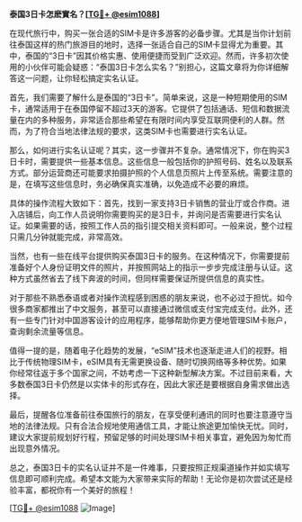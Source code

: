 **泰国3日卡怎麽實名？[[TG💪+ @esim1088](https://t.me/s/esim1088)]**

在现代旅行中，购买一张合适的SIM卡是许多游客的必备步骤。尤其是当你计划前往泰国这样的热门旅游目的地时，选择一张适合自己的SIM卡显得尤为重要。其中，泰国的“3日卡”因其价格实惠、使用便捷而受到广泛欢迎。然而，许多初次使用的小伙伴可能会疑惑：“泰国3日卡怎么实名？”别担心，这篇文章将为你详细解答这一问题，让你轻松搞定实名认证。

首先，我们需要了解什么是泰国的“3日卡”。简单来说，这是一种短期使用的SIM卡，通常适用于在泰国停留不超过3天的游客。它提供了包括通话、短信和数据流量在内的多种服务，非常适合那些希望在有限时间内享受互联网便利的人群。然而，为了符合当地法律法规的要求，这类SIM卡也需要进行实名认证。

那么，如何进行实名认证呢？其实，这一步骤并不复杂。通常情况下，你在购买3日卡时，需要提供一些基本信息。这些信息一般包括你的护照号码、姓名以及联系方式。部分运营商还可能要求拍摄护照的个人信息页照片上传至系统。需要注意的是，在填写这些信息时，务必确保真实准确，以免造成不必要的麻烦。

具体的操作流程大致如下：首先，找到一家支持3日卡销售的营业厅或合作商。进入店铺后，向工作人员说明你需要购买的是3日卡，并询问是否需要进行实名认证。如果需要的话，按照工作人员的指引提交相关资料即可。一般来说，整个过程只需几分钟就能完成，非常高效。

当然，也有一些在线平台提供购买泰国3日卡的服务。在这种情况下，你需要提前准备好个人身份证明文件的照片，并按照网站上的指示一步步完成注册与认证。这种方式虽然省去了线下奔波的时间，但同样需要保证所提供信息的真实性。

对于那些不熟悉泰语或者对操作流程感到困惑的朋友来说，也不必过于担忧。如今很多商家都推出了中文服务，甚至可以直接通过微信或支付宝完成支付。此外，还有一些专门针对中国游客设计的应用程序，能够帮助你更方便地管理SIM卡账户，查询剩余流量等信息。

值得一提的是，随着电子化趋势的发展，“eSIM”技术也逐渐走进人们的视野。相比于传统物理SIM卡，eSIM具有无需更换设备、随时切换网络等多种优势。如果你经常往返于多个国家之间，不妨考虑一下这种新型解决方案。不过目前来看，大多数泰国3日卡仍然是以实体卡的形式存在，因此大家还是要根据自身需求做出选择。

最后，提醒各位准备前往泰国旅行的朋友，在享受便利通讯的同时也要注意遵守当地的法律法规。只有合法合规地使用通信工具，才能让旅途更加愉快无忧。同时，建议大家提前规划好行程，预留足够的时间处理SIM卡相关事宜，避免因为匆忙而出现意外情况。

总之，泰国3日卡的实名认证并不是一件难事，只要按照正规渠道操作并如实填写信息即可顺利完成。希望本文能为大家带来实际的帮助！无论你是初次尝试还是经验丰富，都祝你有一个美好的旅程！

[[TG💪+ @esim1088](https://t.me/s/esim1088) ![Image](https://i.postimg.cc/4NQfJmqS/Snipaste-2025-05-13-00-14-12.png)]